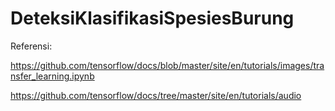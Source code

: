 # DeteksiKlasifikasiSpesiesBurung

Referensi:

https://github.com/tensorflow/docs/blob/master/site/en/tutorials/images/transfer_learning.ipynb

https://github.com/tensorflow/docs/tree/master/site/en/tutorials/audio
